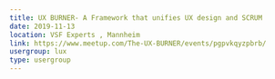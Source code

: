```yaml
---
title: UX BURNER- A Framework that unifies UX design and SCRUM
date: 2019-11-13
location: VSF Experts , Mannheim
link: https://www.meetup.com/The-UX-BURNER/events/pgpvkqyzpbrb/
usergroup: lux
type: usergroup
---
```

